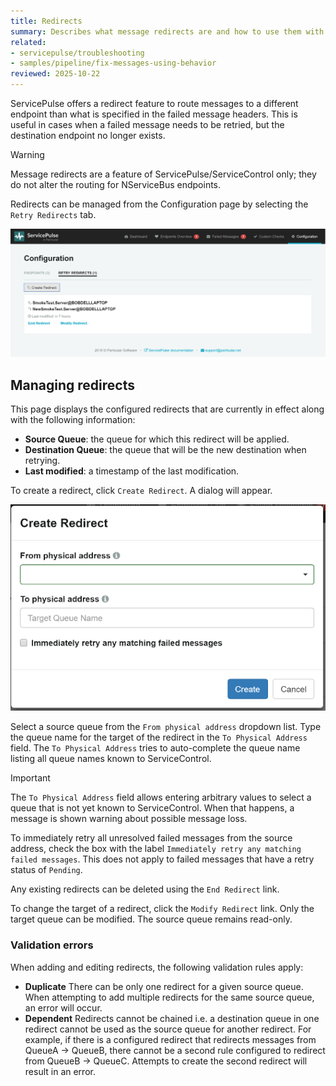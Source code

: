 ```yaml
---
title: Redirects
summary: Describes what message redirects are and how to use them with failed messages in ServicePulse
related:
- servicepulse/troubleshooting
- samples/pipeline/fix-messages-using-behavior
reviewed: 2025-10-22
---
```


ServicePulse offers a redirect feature to route messages to a different endpoint than what is specified in the failed message headers. This is useful in cases when a failed message needs to be retried, but the destination endpoint no longer exists.

> [!WARNING]
> Message redirects are a feature of ServicePulse/ServiceControl only; they do not alter the routing for NServiceBus endpoints.

Redirects can be managed from the Configuration page by selecting the `Retry Redirects` tab.

![Redirects Tab](images/redirects.png 'width=500')

## Managing redirects

This page displays the configured redirects that are currently in effect along with the following information:

 * **Source Queue**: the queue for which this redirect will be applied.
 * **Destination Queue**: the queue that will be the new destination when retrying.
 * **Last modified**: a timestamp of the last modification.

To create a redirect, click `Create Redirect`. A dialog will appear.

![Create Redirects Dialog](images/redirects-create.png 'width=500')

Select a source queue from the `From physical address` dropdown list. Type the queue name for the target of the redirect in the `To Physical Address` field. The `To Physical Address` tries to auto-complete the queue name listing all queue names known to ServiceControl. 

> [!IMPORTANT]
> The `To Physical Address` field allows entering arbitrary values to select a queue that is not yet known to ServiceControl. When that happens, a message is shown warning about possible message loss.

To immediately retry all unresolved failed messages from the source address, check the box with the label `Immediately retry any matching failed messages`. This does not apply to failed messages that have a retry status of `Pending`.

Any existing redirects can be deleted using the `End Redirect` link.

To change the target of a redirect, click the `Modify Redirect` link. Only the target queue can be modified. The source queue remains read-only.

### Validation errors

When adding and editing redirects, the following validation rules apply:

 * **Duplicate** There can be only one redirect for a given source queue. When attempting to add multiple redirects for the same source queue, an error will occur.
 * **Dependent** Redirects cannot be chained i.e. a destination queue in one redirect cannot be used as the source queue for another redirect. For example, if there is a configured redirect that redirects messages from QueueA -> QueueB, there cannot be a second rule configured to redirect from QueueB -> QueueC. Attempts to create the second redirect will result in an error.

